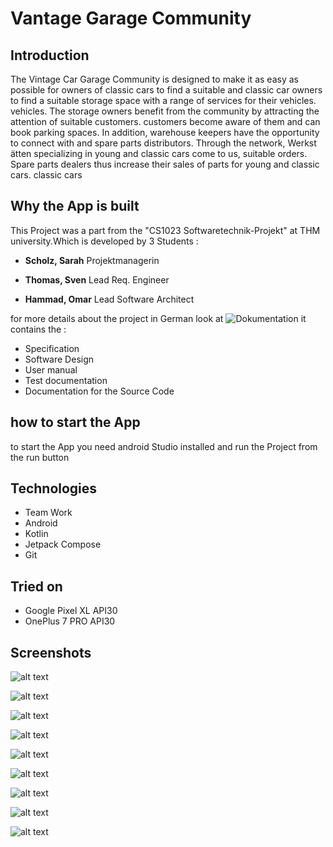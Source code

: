 # Vantage Garage Community

## Introduction
The Vintage Car Garage Community is designed to make it as easy as possible for owners of classic cars to find a suitable
and classic car owners to find a suitable storage space with a range of services for their vehicles.
vehicles.
The storage owners benefit from the community by attracting the attention of suitable customers.
customers become aware of them and can book parking spaces. In addition, warehouse keepers have the opportunity to connect with
and spare parts distributors.
Through the network, Werkst ̈atten specializing in young and classic cars come to us,
suitable orders. Spare parts dealers thus increase their sales of parts for young and classic cars.
classic cars

## Why the App is built
This Project was a part from the "CS1023 Softwaretechnik-Projekt"
at THM university.Which is developed by 3 Students :
- **Scholz, Sarah**
Projektmanagerin

- **Thomas, Sven**
Lead Req. Engineer

- **Hammad, Omar**
Lead Software Architect

for more details about the project in German look at
![Dokumentation](https://github.com/omarali1010/vantage-garage-community/tree/main/Dokumente_SWTP_Weyer_GruppeB)
it contains the :
- Specification
- Software Design
- User manual
- Test documentation
- Documentation for the Source Code


## how to start the App

to start the App you need android Studio installed and run the Project from the run button

## Technologies
- Team Work
- Android
- Kotlin
- Jetpack Compose
- Git



## Tried on
* Google Pixel XL API30
* OnePlus 7 PRO API30


## Screenshots

![alt text](https://github.com/omarali1010/vantage-garage-community/blob/main/login.jpeg)

![alt text](https://github.com/omarali1010/vantage-garage-community/blob/main/fahrzeug.jpeg)

![alt text](https://github.com/omarali1010/vantage-garage-community/blob/main/lager.jpeg)

![alt text](https://github.com/omarali1010/vantage-garage-community/blob/main/details.jpeg)


![alt text](https://github.com/omarali1010/vantage-garage-community/blob/main/addlager.jpeg)

![alt text](https://github.com/omarali1010/vantage-garage-community/blob/main/searchforlager.jpeg)

![alt text](https://github.com/omarali1010/vantage-garage-community/blob/main/servicebuchen.jpeg)

![alt text](https://github.com/omarali1010/vantage-garage-community/blob/main/postfach.jpeg)

![alt text](https://github.com/omarali1010/vantage-garage-community/blob/main/profil.jpeg)

